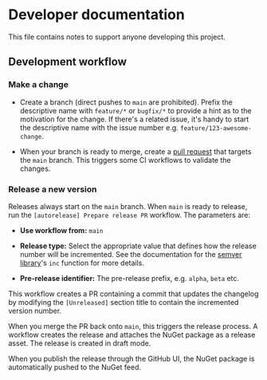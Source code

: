 # Developer documentation

This file contains notes to support anyone developing this project.

## Development workflow

### Make a change

- Create a branch (direct pushes to `main` are prohibited). Prefix the descriptive name with `feature/*` or `bugfix/*`
  to provide a hint as to the motivation for the change. If there's a related issue, it's handy to start the descriptive
  name with the issue number e.g. `feature/123-awesome-change`.

- When your branch is ready to merge, create a [pull request](./pulls) that targets the `main` branch. This triggers
  some CI workflows to validate the changes.

### Release a new version

Releases always start on the `main` branch. When `main` is ready to release, run the `[autorelease] Prepare release PR`
workflow. The parameters are:

- __Use workflow from:__ `main`

- __Release type:__ Select the appropriate value that defines how the release number will be incremented. See the
  documentation for the [semver library](https://www.npmjs.com/package/semver#user-content-functions)'s `inc` function
  for more details.

- __Pre-release identifier:__ The pre-release prefix, e.g. `alpha`, `beta` etc.

This workflow creates a PR containing a commit that updates the changelog by modifying the `[Unreleased]` section title
to contain the incremented version number.

When you merge the PR back onto `main`, this triggers the release process. A workflow creates the release and attaches
the NuGet package as a release asset. The release is created in draft mode.

When you publish the release through the GitHub UI, the NuGet package is automatically pushed to the NuGet feed.
